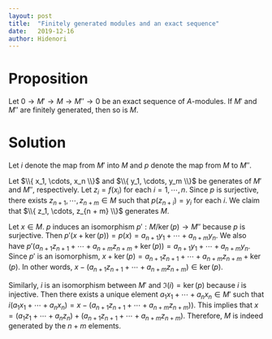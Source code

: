 ```yaml
---
layout: post
title:  "Finitely generated modules and an exact sequence"
date:   2019-12-16
author: Hidenori
---
```


# Proposition
Let $0 \rightarrow M' \rightarrow M \rightarrow M'' \rightarrow 0$ be an exact sequence of $A$-modules.
If $M'$ and $M''$ are finitely generated, then so is $M$.

# Solution
Let $i$ denote the map from $M'$ into $M$ and $p$ denote the map from $M$ to $M''$.

Let $\\{ x_1, \cdots, x_n \\}$ and $\\{ y_1, \cdots, y_m \\}$ be generates of $M'$ and $M''$, respectively.
Let $z_i = f(x_i)$ for each $i = 1, \cdots, n$.
Since $p$ is surjective, there exists $z_{n + 1}, \cdots, z_{n + m} \in M$ such that $p(z_{n + i}) = y_i$ for each $i$.
We claim that $\\{ z_1, \cdots, z_{n + m} \\}$ generates $M$.

Let $x \in M$.
$p$ induces an isomorphism $p': M / \ker(p) \rightarrow M''$ because $p$ is surjective.
Then $p'(x + \ker(p)) = p(x) = a_{n + 1}y_1 + \cdots + a_{n + m}y_n$.
We also have $p'(a_{n + 1}z_{n + 1} + \cdots + a_{n + m}z_{n + m} + \ker(p)) = a_{n + 1}y_1 + \cdots + a_{n + m}y_n$.
Since $p'$ is an isomorphism, $x + \ker(p) = a_{n + 1}z_{n + 1} + \cdots + a_{n + m}z_{n + m} + \ker(p)$.
In other words, $x - (a_{n + 1}z_{n + 1} + \cdots + a_{n + m}z_{n + m}) \in \ker(p)$.

Similarly, $i$ is an isomorphism between $M'$ and $\Im(i) = \ker(p)$ because $i$ is injective.
Then there exists a unique element $a_1x_1 + \cdots + a_nx_n \in M'$ such that $i(a_1x_1 + \cdots + a_nx_n) = x - (a_{n + 1}z_{n + 1} + \cdots + a_{n + m}z_{n + m}))$.
This implies that $x = (a_1z_1 + \cdots + a_nz_n) + (a_{n + 1}z_{n + 1} + \cdots + a_{n + m}z_{n + m})$.
Therefore, $M$ is indeed generated by the $n + m$ elements.
